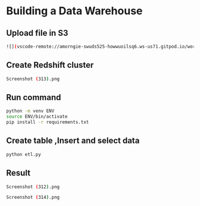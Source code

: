 # Building a Data Warehouse

## Upload file in S3
```sh
![](vscode-remote://amorngie-swuds525-howwuoilsq6.ws-us71.gitpod.io/workspace/swu-ds525/03-building-a-data-warehouse/Lab3%20IMG/Screenshot%20%28310%29.png)
```
## Create Redshift cluster
```sh
Screenshot (313).png
```
## Run command
```sh
python -m venv ENV
source ENV/bin/activate
pip install -r requirements.txt
```
## Create table ,Insert and select data
```sh
python etl.py
```
## Result
```sh
Screenshot (312).png
```
```sh
Screenshot (314).png
```